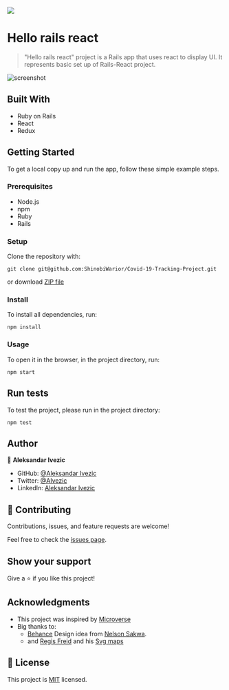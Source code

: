 ![](https://img.shields.io/badge/microverse-blueviolet)

# Hello rails react

> "Hello rails react" project is a Rails app that uses react to display UI. It represents basic set up of Rails-React project. 


![screenshot](./public/screenshot.png)

## Built With

- Ruby on Rails
- React
- Redux


## Getting Started

To get a local copy up and run the app, follow these simple example steps.

### Prerequisites

- Node.js
- npm
- Ruby
- Rails 

### Setup

Clone the repository with:

```
git clone git@github.com:ShinobiWarior/Covid-19-Tracking-Project.git
```
or download [ZIP file](https://github.com/ShinobiWarior/Covid-19-Tracking-Project/archive/refs/heads/dev.zip)

### Install
To install all dependencies, run:
```
npm install
```
### Usage
To open it in the browser, in the project directory, run:

 ```
 npm start
 ```

## Run tests 
To test the project, please run in the project directory:

```
npm test
```

## Author

👤 **Aleksandar Ivezic**

- GitHub: [@Aleksandar Ivezic](https://github.com/ShinobiWarior)
- Twitter: [@AIvezic](https://twitter.com/AIvezic)
- LinkedIn: [Aleksandar Ivezic](https://www.linkedin.com/in/aleksandar-ivezic/)

## 🤝 Contributing

Contributions, issues, and feature requests are welcome!

Feel free to check the [issues page](https://github.com/ShinobiWarior/Covid-19-Tracking-Project/issues/).

## Show your support

Give a ⭐️ if you like this project!

## Acknowledgments

- This project was inspired by [Microverse](https://www.microverse.org/?grsf=w9rx3c)
- Big thanks to:
   - [Behance](https://www.behance.net/gallery/31579789/Ballhead-App-(Free-PSDs)) Design idea from [Nelson Sakwa](https://www.behance.net/sakwadesignstudio).
   - and [Regis Freid](https://github.com/djaiss) and his [Svg maps](https://github.com/djaiss/mapsicon)

## 📝 License

This project is [MIT](https://github.com/ShinobiWarior/Covid-19-Tracking-Project/blob/dev/LICENSE) licensed.